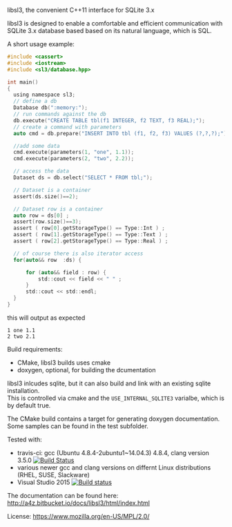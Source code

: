 libsl3, the convenient C++11 interface for SQLite 3.x

libsl3 is designed to enable a comfortable and efficient communication with
SQLite 3.x database based based on its natural language, which is SQL.

A short usage example:

```c
#include <cassert>
#include <iostream>
#include <sl3/database.hpp>

int main()
{
  using namespace sl3;
  // define a db
  Database db(":memory:");
  // run commands against the db
  db.execute("CREATE TABLE tbl(f1 INTEGER, f2 TEXT, f3 REAL);");
  // create a command with parameters
  auto cmd = db.prepare("INSERT INTO tbl (f1, f2, f3) VALUES (?,?,?);");

  //add some data
  cmd.execute(parameters(1, "one", 1.1));
  cmd.execute(parameters(2, "two", 2.2));

  // access the data
  Dataset ds = db.select("SELECT * FROM tbl;");

  // Dataset is a container
  assert(ds.size()==2);

  // Dataset row is a container
  auto row = ds[0] ;
  assert(row.size()==3);
  assert ( row[0].getStorageType() == Type::Int ) ;
  assert ( row[1].getStorageType() == Type::Text ) ;
  assert ( row[2].getStorageType() == Type::Real ) ;

  // of course there is also iterator access
  for(auto&& row  :ds) {

      for (auto&& field : row) {
          std::cout << field << " " ;
      }
      std::cout << std::endl;
  }
}

```
this will output as expected

```
1 one 1.1 
2 two 2.1 
```


Build requirements:
* CMake, libsl3 builds uses cmake
* doxygen, optional, for building the dcumentation

libsl3 inlcudes sqlite, but it can also build and link with an existing sqlite
installation.   
This is controlled via cmake and the `USE_INTERNAL_SQLITE3` varialbe, 
which is by default true.

The CMake build contains a target for generating doxygen documentation.   
Some samples can be found in the test subfolder.

Tested with:
* travis-ci: gcc (Ubuntu 4.8.4-2ubuntu1~14.04.3) 4.8.4, clang version 3.5.0
[![Build Status](https://travis-ci.org/a4z/libsl3.svg?branch=master)](https://travis-ci.org/a4z/libsl3)
* various newer gcc and clang versions on differnt Linux distributions (RHEL, SUSE, Slackware)
* Visual Studio 2015 [![Build status](https://ci.appveyor.com/api/projects/status/vsk807oexd8592sa?svg=true)](https://ci.appveyor.com/project/a4z/libsl3)


The documentation can be found here:
http://a4z.bitbucket.io/docs/libsl3/html/index.html

License: https://www.mozilla.org/en-US/MPL/2.0/
